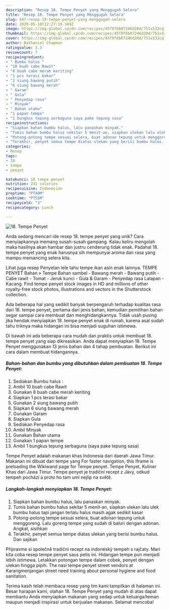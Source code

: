 ```yaml
---
description: "Resep 18. Tempe Penyet yang Menggugah Selera"
title: "Resep 18. Tempe Penyet yang Menggugah Selera"
slug: 687-resep-18-tempe-penyet-yang-menggugah-selera
date: 2020-05-10T22:27:19.349Z
image: https://img-global.cpcdn.com/recipes/45f0f6b07246d20d/751x532cq70/18-tempe-penyet-foto-resep-utama.jpg
thumbnail: https://img-global.cpcdn.com/recipes/45f0f6b07246d20d/751x532cq70/18-tempe-penyet-foto-resep-utama.jpg
cover: https://img-global.cpcdn.com/recipes/45f0f6b07246d20d/751x532cq70/18-tempe-penyet-foto-resep-utama.jpg
author: Nathaniel Chapman
ratingvalue: 3.3
reviewcount: 7
recipeingredient:
- " Bumbu halus "
- "10 buah cabe Rawit"
- "8 buah cabe merah keriting"
- "1 pcs terasi bakar"
- "2 siung bawang putih"
- "6 siung bawang merah"
- " Garam"
- " Gula"
- " Penyedap rasa"
- " Minyak"
- " Bahan utama"
- "1 papan tempe"
- "1 bungkus tepung serbaguna saya pake tepung sasa"
recipeinstructions:
- "Siapkan bahan bumbu halus, lalu panaskan minyak."
- "Tumis bahan bumbu halus sekitar 5 menit-an, siapkan ulekan lalu ulek bumbu halus tapi jangan terlalu halus masih agak sedikit kasar"
- "Potong-potong tempe sesuai selera, buat adonan tepung untuk menggoreng. Lalu goreng tempe yang sudah di baluri dengan adonan. Angkat, sisihkan"
- "Terakhir, penyet semua tempe diatas ulekan yang berisi bumbu halus. Dan sajikan"
categories:
- Resep
tags:
- 18
- tempe
- penyet

katakunci: 18 tempe penyet 
nutrition: 241 calories
recipecuisine: Indonesian
preptime: "PT40M"
cooktime: "PT55M"
recipeyield: "3"
recipecategory: Lunch

---
```



![18. Tempe Penyet](https://img-global.cpcdn.com/recipes/45f0f6b07246d20d/751x532cq70/18-tempe-penyet-foto-resep-utama.jpg)

Anda sedang mencari ide resep 18. tempe penyet yang unik? Cara menyiapkannya memang susah-susah gampang. Kalau keliru mengolah maka hasilnya akan hambar dan justru cenderung tidak enak. Padahal 18. tempe penyet yang enak harusnya sih mempunyai aroma dan rasa yang mampu memancing selera kita.

Lihat juga resep Penyetan lele tahu tempe ikan asin enak lainnya. TEMPE PENYET Bahan » Tempe Bahan sambel - Bawang merah - Bawang putih - Cabe rawit - Tomat - Jeruk kunci - Gula &amp; Garam - Penyedap rasa Lalapan - Kacang. Find tempe penyet stock images in HD and millions of other royalty-free stock photos, illustrations and vectors in the Shutterstock collection.

Ada beberapa hal yang sedikit banyak berpengaruh terhadap kualitas rasa dari 18. tempe penyet, pertama dari jenis bahan, kemudian pemilihan bahan segar sampai cara membuat dan menghidangkannya. Tidak usah pusing jika hendak menyiapkan 18. tempe penyet enak di rumah, karena asal sudah tahu triknya maka hidangan ini bisa menjadi suguhan istimewa.


Di bawah ini ada beberapa cara mudah dan praktis untuk membuat 18. tempe penyet yang siap dikreasikan. Anda dapat menyiapkan 18. Tempe Penyet menggunakan 13 jenis bahan dan 4 tahap pembuatan. Berikut ini cara dalam membuat hidangannya.

<!--inarticleads1-->

##### Bahan-bahan dan bumbu yang dibutuhkan dalam pembuatan 18. Tempe Penyet:

1. Sediakan  Bumbu halus :
1. Ambil 10 buah cabe Rawit
1. Gunakan 8 buah cabe merah keriting
1. Siapkan 1 pcs terasi bakar
1. Gunakan 2 siung bawang putih
1. Siapkan 6 siung bawang merah
1. Gunakan  Garam
1. Siapkan  Gula
1. Sediakan  Penyedap rasa
1. Ambil  Minyak
1. Gunakan  Bahan utama
1. Gunakan 1 papan tempe
1. Ambil 1 bungkus tepung serbaguna (saya pake tepung sasa)


Tempe Penyet adalah makanan khas Indonesia dari daerah Jawa Timur. Makanan ini dibuat dari tempe yang For faster navigation, this Iframe is preloading the Wikiwand page for Tempe penyet. Tempe Penyet, Kuliner Khas dari Jawa Timur. Tempe penyet je tradiční recept z Jávy, odkud tempeh pochází a proto ho tam umí nejlíp na světě. 

<!--inarticleads2-->

##### Langkah-langkah menyiapkan 18. Tempe Penyet:

1. Siapkan bahan bumbu halus, lalu panaskan minyak.
1. Tumis bahan bumbu halus sekitar 5 menit-an, siapkan ulekan lalu ulek bumbu halus tapi jangan terlalu halus masih agak sedikit kasar
1. Potong-potong tempe sesuai selera, buat adonan tepung untuk menggoreng. Lalu goreng tempe yang sudah di baluri dengan adonan. Angkat, sisihkan
1. Terakhir, penyet semua tempe diatas ulekan yang berisi bumbu halus. Dan sajikan


Připravme si společně tradiční recept na indonéský tempeh s rajčaty. Mari kita coba resep tempe penyet saus petis ini. Hidangan tempe pun menjadi lebih istimewa. Letakkan potongan tempe dalam cobek, penyet dengan ulekan hingga pipih. The nasi tempe penyet street vendors at Karangmenjangan street need training about personal hygiene and food sanitation. 

Terima kasih telah membaca resep yang tim kami tampilkan di halaman ini. Besar harapan kami, olahan 18. Tempe Penyet yang mudah di atas dapat membantu Anda menyiapkan makanan yang sedap untuk keluarga/teman maupun menjadi inspirasi untuk berjualan makanan. Selamat mencoba!
